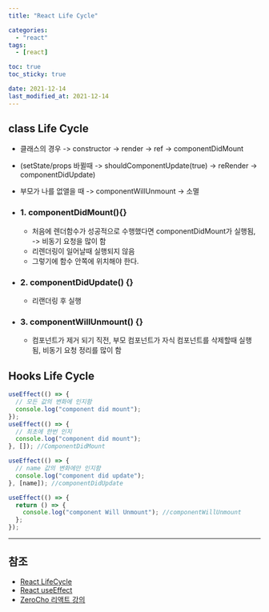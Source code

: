 ```yaml
---
title: "React Life Cycle"

categories:
  - "react"
tags:
  - [react]

toc: true
toc_sticky: true

date: 2021-12-14
last_modified_at: 2021-12-14
---
```


## class Life Cycle

- 클래스의 경우 -> constructor -> render -> ref -> componentDidMount
- (setState/props 바뀔때 -> shouldComponentUpdate(true) -> reRender -> componentDidUpdate)
- 부모가 나를 없앨을 때 -> componentWillUnmount -> 소멸

- ### 1. componentDidMount(){}

  - 처음에 렌더함수가 성공적으로 수행했다면 componentDidMount가 실행됨, -> 비동기 요청을 많이 함
  - 리렌더링이 일어날때 실행되지 않음
  - 그렇기에 함수 안쪽에 위치해야 한다.

- ### 2. componentDidUpdate() {}

  - 리랜더링 후 실행

- ### 3. componentWillUnmount() {}
  - 컴포넌트가 제거 되기 직전, 부모 컴포넌트가 자식 컴포넌트를 삭제할때 실행 됨, 비동기 요청 정리를 많이 함

## Hooks Life Cycle

```js
useEffect(() => {
  // 모든 값의 변화에 인지함
  console.log("component did mount");
});
useEffect(() => {
  // 최초에 한번 인지
  console.log("component did mount");
}, []); //ComponentDidMount

useEffect(() => {
  // name 값의 변화에만 인지함
  console.log("component did update");
}, [name]); //componentDidUpdate

useEffect(() => {
  return () => {
    console.log("component Will Unmount"); //componentWillUnmount
  };
});
```

---

## 참조

- [React LifeCycle](https://ko.reactjs.org/docs/state-and-lifecycle.html)
- [React useEffect](https://ko.reactjs.org/docs/hooks-effect.html)
- [ZeroCho 리액트 강의](https://www.youtube.com/watch?v=F8eqh1Y4n3k&list=PLcqDmjxt30RtqbStQqk-eYMK8N-1SYIFn&index=41)

